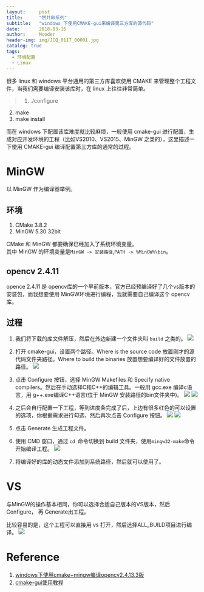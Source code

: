 ```yaml
---
layout:     post
title:      "然并卵系列"
subtitle:   "windows 下使用CMAKE-gui来编译第三方库的源代码"
date:       2018-03-16
author:     Mcoder
header-img: img/JCQ_0117_00001.jpg
catalog: true
tags:
  - 环境配置
  - Linux
---
```


很多 linux 和 windows 平台通用的第三方库喜欢使用 CMAKE 来管理整个工程文件，当我们需要编译安装该库时，在 linux 上往往非常简单。

> 1. ./configure
2. make
3. make install

而在 windows 下配置该库难度就比较麻烦，一般使用 cmake-gui 进行配置，生成对应开发环境的工程（比如VS2010、VS2015、MinGW 之类的），这里描述一下使用 CMAKE-gui 编译配置第三方库的通常的过程。

# MinGW
以 MinGW 作为编译器举例。

## 环境
1. CMake 3.8.2
2. MinGW 5.30 32bit

CMake 和 MinGW 都要确保已经加入了系统环境变量。<br>
其中 MinGW 的环境变量是`MinGW -> 安装路径`,`PATH -> %MinGW%\bin`。

## opencv 2.4.11
opence 2.4.11 是 opencv库的一个早前版本，官方已经预编译好了几个vs版本的安装包，而我想要使用 MinGW环境进行编程，我就需要自己编译这个 opencv 库。

## 过程
1. 我们将下载的库文件解压，然后在外边新建一个文件夹叫 `build` 之类的。
![](/post_img/201803/cmake01.jpg)

2. 打开 cmake-gui，设置两个路径。Where is the source code 放置刚才的源代码文件夹路径。Where to build the binaries 放置想要编译好的文件放置的路径。
![](/post_img/201803/cmake02.jpg)

3. 点击 Configure 按钮，选择 MinGW Makefiles 和 Specify native compilers。然后在手动选择C和C++的编辑工具。一般用 gcc.exe 编译c语言，用 g++.exe编译C++语言(位于 MinGW 安装路径的bin文件夹中)。
![](/post_img/201803/cmake03.jpg)
![](/post_img/201803/cmake04.jpg)

4. 之后会自行配置一下工程，等到进度条完成了后，上边有很多红色的可以设置的选项，你根据需求进行勾选，然后再次点击 Configure 按钮。
![](/post_img/201803/cmake05.jpg)
![](/post_img/201803/cmake06.jpg)
5. 点击 Generate 生成工程文件。
6. 使用 CMD 窗口，通过 `cd `命令切换到 build 文件夹，使用`mingw32-make`命令开始编译工程。
![](/post_img/201803/cmake07.jpg)
7. 将编译好的库的动态文件添加到系统路径，然后就可以使用了。

# VS
与MinGW的操作基本相同，你可以选择合适自己版本的VS版本，然后 Configure， 再 Generate出工程。

比较容易的是，这个工程可以直接用 vs 打开，然后选择ALL_BUILD项目进行编译。
![](/post_img/201803/cmake08.jpg)

# Reference
1. [windows下使用cmake+mingw编译opencv2.4.13.3版](http://blog.csdn.net/wkr2005/article/details/78915272)
2. [cmake-gui使用教程](http://blog.csdn.net/qq_35488967/article/details/56480053)
